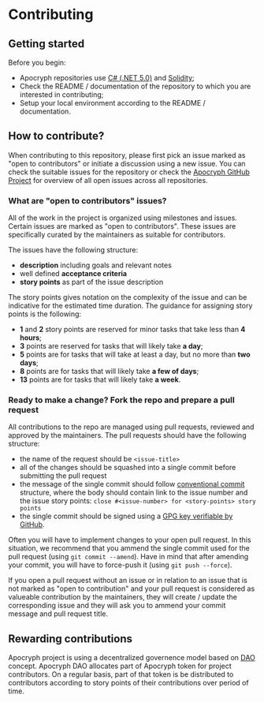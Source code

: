 # Contributing

## Getting started
Before you begin:
- Apocryph repositories use [C# (.NET 5.0)](https://dotnet.microsoft.com/download) and [Solidity](https://ethereum.org/en/developers/local-environment/);
- Check the README / documentation of the repository to which you are interested in contributing;
- Setup your local environment according to the README / documentation.

## How to contribute?
When contributing to this repository, please first pick an issue marked as "open to contributors" or initiate a discussion using a new issue. You can check the suitable issues for the repository or check the [Apocryph GitHub Project](https://github.com/orgs/comrade-coop/projects/1) for overview of all open issues across all repositories.

### What are "open to contributors" issues?
All of the work in the project is organized using milestones and issues. Certain issues are marked as "open to contributors". These issues are specifically curated by the maintainers as suitable for contributors. 

The issues have the following structure:
- **description** including goals and relevant notes
- well defined **acceptance criteria**
- **story points** as part of the issue description

The story points gives notation on the complexity of the issue and can be indicative for the estimated time duration. The guidance for assigning story points is the following:
- **1** and **2** story points are reserved for minor tasks that take less than **4 hours**;
- **3** points are reserved for tasks that will likely take **a day**;
- **5** points are for tasks that will take at least a day, but no more than **two days**;
- **8** points are for tasks that will likely take **a few of days**;
- **13** points are for tasks that will likely take **a week**.

### Ready to make a change? Fork the repo and prepare a pull request
All contributions to the repo are managed using pull requests, reviewed and approved by the maintainers. The pull requests should have the following structure:
- the name of the request should be `<issue-title>`
- all of the changes should be squashed into a single commit before submitting the pull request
- the message of the single commit should follow [conventional commit](https://www.conventionalcommits.org/en/v1.0.0/) structure, where the body should contain link to the issue number and the issue story points: `close #<issue-number> for <story-points> story points`  
- the single commit should be signed using a [GPG key verifiable by GitHub](https://docs.github.com/en/github/authenticating-to-github/managing-commit-signature-verification/signing-commits).

Often you will have to implement changes to your open pull request. In this situation, we recommend that you ammend the single commit used for the pull request (using `git commit --amend`). Have in mind that after amending your commit, you will have to force-push it (using `git push --force`).

If you open a pull request without an issue or in relation to an issue that is not marked as "open to contribution" and your pull request is considered as valueable contribution by the maintainers, they will create / update the corresponding issue and they will ask you to ammend your commit message and pull request title.

## Rewarding contributions
Apocryph project is using a decentralized governence model based on [DAO](https://en.wikipedia.org/wiki/Decentralized_autonomous_organization) concept. Apocryph DAO allocates part of Apocryph token for project contributors. On a regular basis, part of that token is be distributed to contributors according to story points of their contributions over period of time. 